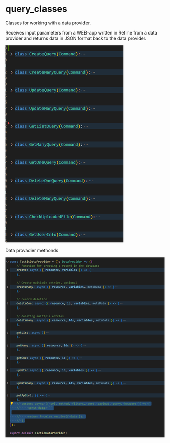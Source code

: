 # query_classes
Classes for working with a data provider.

Receives input parameters from a WEB-app written in Refine from a data provider and returns data in JSON format back to the data provider.


![List of classes](/img/class_list.png)

Data provadier methonds

![Dataprovider methods](/img/dataprovider.png)
